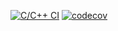 
[![C/C++ CI](https://github.com/karrinna/lab_device/actions/workflows/device.yaml/badge.svg)](https://github.com/karrinna/lab_device/actions/workflows/device.yaml)
[![codecov](https://codecov.io/gh/karrinna/lab_device/branch/main/graph/badge.svg?token=74c058b9-023b-4897-9087-88c6ce74189c)](https://codecov.io/gh/karrinna/lab_device)
